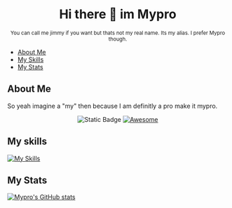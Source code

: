 <div align="center">
  <h1>Hi there 👋 im Mypro</h1>
  <sup>You can call me jimmy if you want but thats not my real name. Its my alias. I prefer Mypro though.</sup>
</div>

<div>

 - [About Me](https://github.com/JimmyTarson12#about-me)
 - [My Skills](https://github.com/JimmyTarson12#my-skills)
 - [My Stats](https://github.com/JimmyTarson12#my-stats)

</div>

## About Me

So yeah imagine a "my" then because I am definitly a pro make it mypro. 

<div align="center">

![Static Badge](https://img.shields.io/badge/kinda%20cool_%F0%9F%98%8F-gray)
[![Awesome](https://awesome.re/badge.svg)](https://awesome.re)

</div>

## My skills

[![My Skills](https://skillicons.dev/icons?i=js,html,css)](https://skillicons.dev)

## My Stats

[![Mypro's GitHub stats](https://github-readme-stats.vercel.app/api?username=JimmyTarson12&theme=toykonight)](https://github.com/JimmyTarson12/github-readme-stats)
